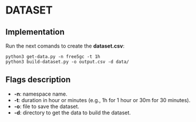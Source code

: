 # DATASET

## Implementation

Run the next comands to create the **dataset.csv**:

```
python3 get-data.py -n free5gc -t 1h
python3 build-dataset.py -o output.csv -d data/ 
```

## Flags description

- **-n**: namespace name.
- **-t**: duration in hour or minutes (e.g., 1h for 1 hour or 30m for 30 minutes).
- **-o**: file to save the dataset.
- **-d**: directory to get the data to build the dataset.
